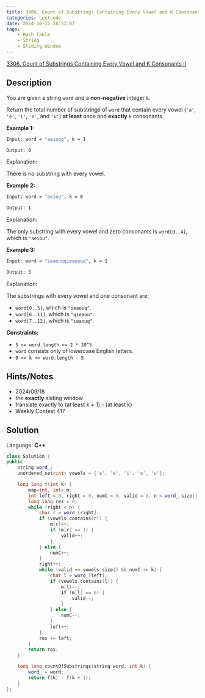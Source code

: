 ```yaml
---
title: 3306. Count of Substrings Containing Every Vowel and K Consonants II
categories: Leetcode
date: 2024-10-15 16:53:07
tags:
    - Hash Table
    - String
    - Sliding Window
---
```


[3306. Count of Substrings Containing Every Vowel and K Consonants II](https://leetcode.com/problems/count-of-substrings-containing-every-vowel-and-k-consonants-ii/description/)

## Description

You are given a string `word` and a **non-negative**  integer `k`.

Return the total number of substrings of `word` that contain every vowel (`'a'`, `'e'`, `'i'`, `'o'`, and `'u'`) **at least**  once and **exactly**  `k` consonants.

**Example 1:**

```bash
Input: word = "aeioqq", k = 1

Output: 0
```

Explanation:

There is no substring with every vowel.

**Example 2:**

```bash
Input: word = "aeiou", k = 0

Output: 1
```

Explanation:

The only substring with every vowel and zero consonants is `word[0..4]`, which is `"aeiou"`.

**Example 3:**

```bash
Input: word = "ieaouqqieaouqq", k = 1

Output: 3
```

Explanation:

The substrings with every vowel and one consonant are:

- `word[0..5]`, which is `"ieaouq"`.
- `word[6..11]`, which is `"qieaou"`.
- `word[7..12]`, which is `"ieaouq"`.

**Constraints:**

- `5 <= word.length <= 2 * 10^5`
- `word` consists only of lowercase English letters.
- `0 <= k <= word.length - 5`

## Hints/Notes

- 2024/09/18
- the **exactly** sliding window
- translate exactly to (at least k + 1) - (at least k)
- Weekly Contest 417

## Solution

Language: **C++**

```C++
class Solution {
public:
    string word_;
    unordered_set<int> vowels = {'a', 'e', 'i', 'o', 'u'};

    long long f(int k) {
        map<int, int> m;
        int left = 0, right = 0, numC = 0, valid = 0, n = word_.size();
        long long res = 0;
        while (right < n) {
            char r = word_[right];
            if (vowels.contains(r)) {
                m[r]++;
                if (m[r] == 1) {
                    valid++;
                }
            } else {
                numC++;
            }
            right++;
            while (valid == vowels.size() && numC >= k) {
                char l = word_[left];
                if (vowels.contains(l)) {
                    m[l]--;
                    if (m[l] == 0) {
                        valid--;
                    }
                } else {
                    numC--;
                }
                left++;
            }
            res += left;
        }
        return res;
    }

    long long countOfSubstrings(string word, int k) {
        word_ = word;
        return f(k) - f(k + 1);
    }
};
```
